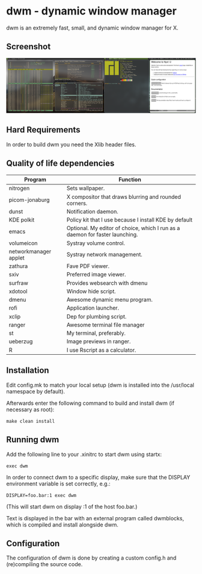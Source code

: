 dwm - dynamic window manager
============================
dwm is an extremely fast, small, and dynamic window manager for X.

Screenshot
----------

![Screenshot](dwm_screenshot.png)



Hard Requirements
------------
In order to build dwm you need the Xlib header files.


Quality of life dependencies
------

Program               | Function
----------------------|------------------------------------------------------------------------------
nitrogen              | Sets wallpaper.
picom-jonaburg        | X compositor that draws blurring and rounded corners.
dunst                 | Notification daemon.
KDE polkit            | Policy kit that I use because I install KDE by default
emacs                 | Optional. My editor of choice, which I run as a daemon for faster launching.
volumeicon            | Systray volume control.
networkmanager applet | Systray network management.
zathura               | Fave PDF viewer.
sxiv		      | Preferred image viewer.
surfraw               | Provides websearch with dmenu
xdotool               | Window hide script.
dmenu                 | Awesome dynamic menu program.
rofi                  | Application launcher.
xclip                 | Dep for plumbing script.
ranger                | Awesome terminal file manager
st                    | My terminal, preferably.
ueberzug              | Image previews in ranger.
R                     | I use Rscript as a calculator.



Installation
------------
Edit config.mk to match your local setup (dwm is installed into
the /usr/local namespace by default).

Afterwards enter the following command to build and install dwm (if
necessary as root):

    make clean install


Running dwm
-----------
Add the following line to your .xinitrc to start dwm using startx:

    exec dwm

In order to connect dwm to a specific display, make sure that
the DISPLAY environment variable is set correctly, e.g.:

    DISPLAY=foo.bar:1 exec dwm

(This will start dwm on display :1 of the host foo.bar.)

Text is displayed in the bar with an external program called dwmblocks, which is compiled and install alongside dwm.

Configuration
-------------
The configuration of dwm is done by creating a custom config.h
and (re)compiling the source code.
